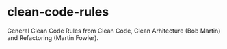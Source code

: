 # clean-code-rules
General Clean Code Rules from Clean Code, Clean Arhitecture (Bob Martin) and Refactoring (Martin Fowler).
